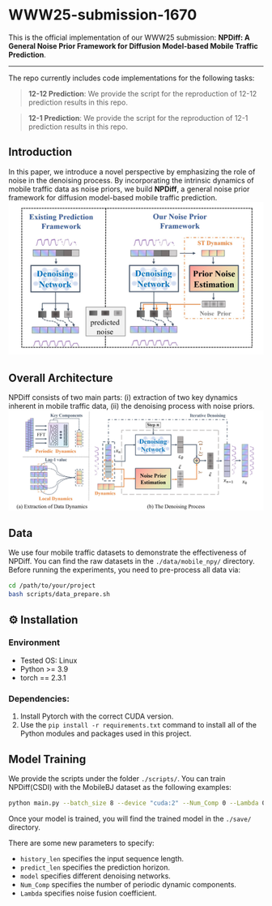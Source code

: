 # WWW25-submission-1670

This is the official implementation of our WWW25 submission: **NPDiff: A General Noise Prior Framework for Diffusion Model-based Mobile Traffic Prediction**.

-----


The repo currently includes code implementations for the following tasks:

> **12-12 Prediction**: We provide the script  for the reproduction of 12-12 prediction results in this repo.

> **12-1 Prediction**: We provide the script  for the reproduction of 12-1 prediction results in this repo.


## Introduction
In this paper, we introduce a novel perspective by emphasizing the role of noise in the denoising process. By incorporating the intrinsic dynamics of mobile traffic data as noise priors, we build **NPDiff**, a general noise prior framework for diffusion
model-based mobile traffic prediction. 
![NPDiff](./assets/fig1.jpg "")

## Overall Architecture
NPDiff consists of two main parts: (i) extraction of two key dynamics inherent in mobile traffic data, (ii) the denoising process with noise priors. 
![OverallArchi](./assets/fig2.jpg "")

## Data
We use four mobile traffic datasets to demonstrate the effectiveness of NPDiff. You can find the raw datasets in the `./data/mobile_npy/` directory. Before running the experiments, you need to pre-process all data via:
```bash 
cd /path/to/your/project
bash scripts/data_prepare.sh
```


## ⚙️ Installation
### Environment
- Tested OS: Linux
- Python >= 3.9
- torch == 2.3.1

### Dependencies:
1. Install Pytorch with the correct CUDA version.
2. Use the `pip install -r requirements.txt` command to install all of the Python modules and packages used in this project.

## Model Training

We provide the scripts under the folder `./scripts/`. You can train NPDiff(CSDI) with the MobileBJ dataset as the following examples:

```bash 
python main.py --batch_size 8 --device "cuda:2" --Num_Comp 0 --Lambda 0.5 --model "CSDI" --target_dim 672 --history_len 12 --predict_len 12 --data_name "MobileBJ" 
```
Once your model is trained, you will find the trained model in the `./save/` directory. 

There are some new parameters to specify:

- `history_len` specifies the input sequence length.
- `predict_len` specifies the prediction horizon.
- `model` specifies different denoising networks. 
- `Num_Comp` specifies the number of periodic dynamic components.
- `Lambda` specifies noise fusion coefficient.

